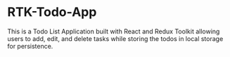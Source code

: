 # RTK-Todo-App

This is a Todo List Application built with React and Redux Toolkit allowing users to add, edit, and delete tasks while storing the todos in local storage for persistence.
